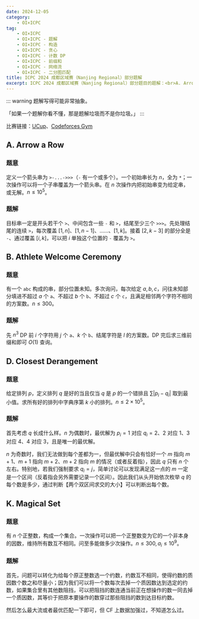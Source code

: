 ```yaml
---
date: 2024-12-05
category:
    - OI×ICPC
tag:
    - OI×ICPC
    - OI×ICPC - 题解
    - OI×ICPC - 构造
    - OI×ICPC - 贪心
    - OI×ICPC - 计数 DP
    - OI×ICPC - 前缀和
    - OI×ICPC - 网络流
    - OI×ICPC - 二分图匹配
title: ICPC 2024 成都区域赛（Nanjing Regional）部分题解
excerpt: ICPC 2024 成都区域赛（Nanjing Regional）部分题目的题解：<br>A. Arrow a Row<br>B. Athlete Welcome Ceremony<br>D. Closest Derangement<br>K. Magical Set
---
```


::: warning
题解写得可能非常抽象。

「如果一个题解你看不懂，那是题解垃圾而不是你垃圾。」
:::

比赛链接：[UCup](https://contest.ucup.ac/contest/1821)、[Codeforces Gym](https://codeforces.com/gym/105486)


## A. Arrow a Row
### 题意
定义一个箭头串为 `>-...->>>`（`-` 有一个或多个）。一个初始串长为 $n$，全为 `*`；一次操作可以将一个子串覆盖为一个箭头串。在 $n$ 次操作内把初始串变为给定串，或无解。$n\leq 10^5$。

### 题解
目标串一定是开头若干个 `>`、中间包含一些 `-` 和 `>`，结尾至少三个 `>>>`。先处理结尾的连续 `>`，每次覆盖 $[1,n]$、$[1,n-1]$、……、$[1,k]$。接着 $[2,k-3]$ 的部分全是 `-`、通过覆盖 $[i,k]$，可以把 $i$ 单独这个位置的 `-` 覆盖为 `>`。

## B. Athlete Welcome Ceremony
### 题意
有一个 `abc` 构成的串，部分位置未知。多次询问，每次给定 $a,b,c$，问往未知部分填进不超过 $a$ 个 `a`、不超过 $b$ 个 `b`、不超过 $c$ 个 `c`，且满足相邻两个字符不相同的方案数。$n\leq 300$。

### 题解
先 $n^3$ DP 前 $i$ 个字符用 $j$ 个 `a`、$k$ 个 `b`、结尾字符是 $l$ 的方案数。DP 完后求三维前缀和即可 $O(1)$ 查询。

## D. Closest Derangement
### 题意
给定排列 $p$，定义排列 $q$ 是好的当且仅当 $q$ 是 $p$ 的一个错排且 $\sum \left\vert p_i-q_i \right\vert$ 取到最小值。求所有好的排列中字典序第 $k$ 小的排列。$n\leq 2\times 10^5$。

### 题解
首先考虑 $q$ 长成什么样。$n$ 为偶数时，最优解为 $p_i=1$ 对应 $q_i=2$、$2$ 对应 $1$、$3$ 对应 $4$、$4$ 对应 $3$，且是唯一的最优解。

$n$ 为奇数时，我们无法做到每个差都为一，但最优解中只会有恰好一个 $m$ 指向 $m+1$、$m+1$ 指向 $m+2$、$m+2$ 指向 $m$ 的情况（或者反着指），因此 $q$ 只有 $n$ 个左右。特别地，若我们强制要求 $q_i=j$，简单讨论可以发现满足这一点的 $m$ 一定是一个区间（反着指会另外需要记录一个区间）。因此我们从头开始依次枚举 $q$ 的每个数是多少，通过判断【两个双区间求交的大小】可以判断出每个数。

## K. Magical Set
### 题意
有 $n$ 个正整数，构成一个集合。一次操作可以把一个正整数变为它的一个非本身的因数，维持所有数互不相同。问至多能做多少次操作。$n\leq 300,a_i\leq 10^9$。

### 题解
首先，问题可以转化为给每个原正整数选一个约数，约数互不相同，使得约数的质因数个数之和尽量小；因为我们可以将一个数每次去掉一个质因数达到选定的约数，如果集合里有其他数阻挡，可以把阻挡的数连通当前正在想操作的数一同去掉一个质因数，其等价于把原本要操作的数穿过那些阻挡的数到达目标约数。

然后怎么最大流或者最优匹配一下即可，但 CF 上数据加强过，不知道怎么过。
